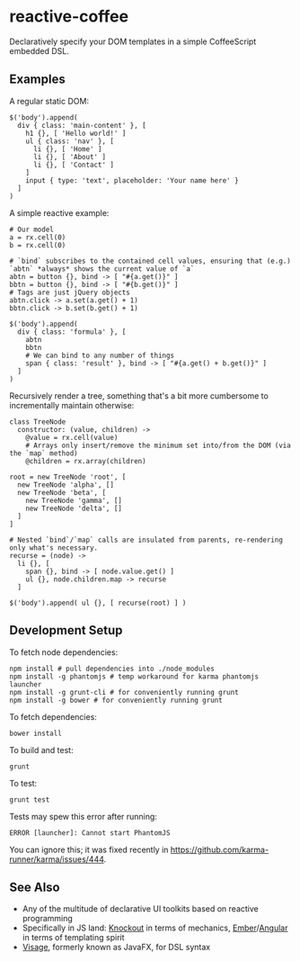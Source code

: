 reactive-coffee
===============

Declaratively specify your DOM templates in a simple CoffeeScript embedded DSL.

Examples
--------

A regular static DOM:

```
$('body').append(
  div { class: 'main-content' }, [
    h1 {}, [ 'Hello world!' ]
    ul { class: 'nav' }, [
      li {}, [ 'Home' ]
      li {}, [ 'About' ]
      li {}, [ 'Contact' ]
    ]
    input { type: 'text', placeholder: 'Your name here' }
  ]
)
```

A simple reactive example:

```
# Our model
a = rx.cell(0)
b = rx.cell(0)

# `bind` subscribes to the contained cell values, ensuring that (e.g.) `abtn` *always* shows the current value of `a`
abtn = button {}, bind -> [ "#{a.get()}" ]
bbtn = button {}, bind -> [ "#{b.get()}" ]
# Tags are just jQuery objects
abtn.click -> a.set(a.get() + 1)
bbtn.click -> b.set(b.get() + 1)

$('body').append(
  div { class: 'formula' }, [
    abtn
    bbtn
    # We can bind to any number of things
    span { class: 'result' }, bind -> [ "#{a.get() + b.get()}" ]
  ]
)
```

Recursively render a tree, something that's a bit more cumbersome to incrementally maintain otherwise:

```
class TreeNode
  constructor: (value, children) ->
    @value = rx.cell(value)
    # Arrays only insert/remove the minimum set into/from the DOM (via the `map` method)
    @children = rx.array(children)

root = new TreeNode 'root', [
  new TreeNode 'alpha', []
  new TreeNode 'beta', [
    new TreeNode 'gamma', []
    new TreeNode 'delta', []
  ]
]

# Nested `bind`/`map` calls are insulated from parents, re-rendering only what's necessary.
recurse = (node) ->
  li {}, [
    span {}, bind -> [ node.value.get() ]
    ul {}, node.children.map -> recurse
  ]

$('body').append( ul {}, [ recurse(root) ] )
```

Development Setup
-----------------

To fetch node dependencies:

    npm install # pull dependencies into ./node_modules
    npm install -g phantomjs # temp workaround for karma phantomjs launcher
    npm install -g grunt-cli # for conveniently running grunt
    npm install -g bower # for conveniently running grunt

To fetch dependencies:

    bower install

To build and test:

    grunt

To test:

    grunt test

Tests may spew this error after running:

    ERROR [launcher]: Cannot start PhantomJS

You can ignore this; it was fixed recently in
<https://github.com/karma-runner/karma/issues/444>.

See Also
--------

- Any of the multitude of declarative UI toolkits based on reactive programming
- Specifically in JS land: [Knockout] in terms of mechanics, [Ember]/[Angular] in terms of templating spirit
- [Visage], formerly known as JavaFX, for DSL syntax

[Knockout]: //knockoutjs.com
[Ember]: //emberjs.com
[Angular]: //angularjs.org
[Visage]: //code.google.com/p/visage

